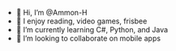 - 👋 Hi, I’m @Ammon-H
- 👀 I enjoy reading, video games, frisbee
- 🌱 I’m currently learning C#, Python, and Java
- 💞️ I’m looking to collaborate on mobile apps

<!---
Ammon-H/Ammon-H is a ✨ special ✨ repository because its `README.md` (this file) appears on your GitHub profile.
You can click the Preview link to take a look at your changes.
--->
